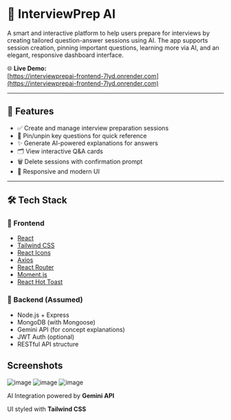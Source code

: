 # 🧠 InterviewPrep AI

A smart and interactive platform to help users prepare for interviews by creating tailored question-answer sessions using AI. The app supports session creation, pinning important questions, learning more via AI, and an elegant, responsive dashboard interface.

🌐 **Live Demo:**  
[https://interviewprepai-frontend-7lyd.onrender.com](https://interviewprepai-frontend-7lyd.onrender.com)

---

## 🚀 Features

- ✅ Create and manage interview preparation sessions
- 📌 Pin/unpin key questions for quick reference
- ✨ Generate AI-powered explanations for answers
- 🗂 View interactive Q&A cards
- 🗑 Delete sessions with confirmation prompt
- 📱 Responsive and modern UI

---

## 🛠 Tech Stack

### 🔹 Frontend
- [React](https://reactjs.org/)
- [Tailwind CSS](https://tailwindcss.com/)
- [React Icons](https://react-icons.github.io/react-icons/)
- [Axios](https://axios-http.com/)
- [React Router](https://reactrouter.com/)
- [Moment.js](https://momentjs.com/)
- [React Hot Toast](https://react-hot-toast.com/)

### 🔸 Backend (Assumed)
- Node.js + Express
- MongoDB (with Mongoose)
- Gemini API (for concept explanations)
- JWT Auth (optional)
- RESTful API structure

## Screenshots
![image](https://github.com/user-attachments/assets/5338c3f5-72a0-49ae-8ffb-ce7b603f28eb)
![image](https://github.com/user-attachments/assets/60a39999-82f4-430b-a4c7-3d471aa8432f)
![image](https://github.com/user-attachments/assets/8a30ef7a-f0b4-4f28-ae00-b51ae6a9e950)



AI Integration powered by **Gemini API**

UI styled with **Tailwind CSS**


